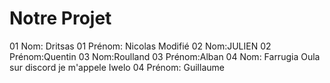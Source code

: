 # Notre Projet

01 Nom: Dritsas
01 Prénom: Nicolas Modifié
02 Nom:JULIEN
02 Prénom:Quentin
03 Nom:Roulland
03 Prénom:Alban
04 Nom: Farrugia Oula sur discord je m'appele Iwelo
04 Prénom: Guillaume
